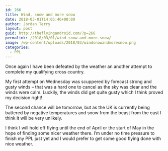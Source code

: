 ```yaml
---
id: 266
title: Wind, snow and more snow
date: 2018-03-01T14:05:46+00:00
author: Jordan Terry
layout: post
guid: http://theflyingandroid.com/?p=266
permalink: /2018/03/01/wind-snow-and-more-snow/
image: /wp-content/uploads/2018/03/windsnowandmoresnow.png
categories:
  - PPL
---
```

Once again I have been defeated by the weather an another attempt to complete my qualifying cross country.

My first attempt on Wednesday was scuppered by forecast strong and gusty winds &#8211; that was a hard one to cancel as the sky was clear and the winds were calm. Luckily, the winds did get quite gusty which I think proved my decision right!

The second chance will be tomorrow, but as the UK is currently being battered by negative temperatures and snow from the beast from the east I think it will be very unlikely.

I think I will hold off flying until the end of April or the start of May in the hope of finding some nicer weather there. I’m under no time pressure to finish my PPL just yet and I would prefer to get some good flying done with nice weather.